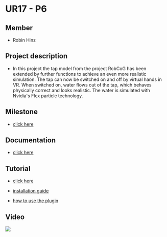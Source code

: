 # UR17 - P6

## Member
* Robin Hinz

## Project description

* In this project the tap model from the project RobCoG has been extended by further functions to achieve an even more realistic simulation. The tap can now be switched on and off by virtual hands in VR. When switched on, water flows out of the tap, which behaves physically correct and looks realistic. The water is simulated with Nvidia's Flex particle technology.

## Milestone

* [click here](Documentation/Milestone2.md)

## Documentation

* [click here](Documentation/Documentation.md)

## Tutorial

* [click here](Documentation/Tutorial.md)

* [installation guide](Documentation/HowToInstall.md)

* [how to use the plugin](Documentation/UWaterTapLogic.md)


## Video

![](https://media.giphy.com/media/2xPPkkCJoiiOYwPvpy/giphy.gif)
